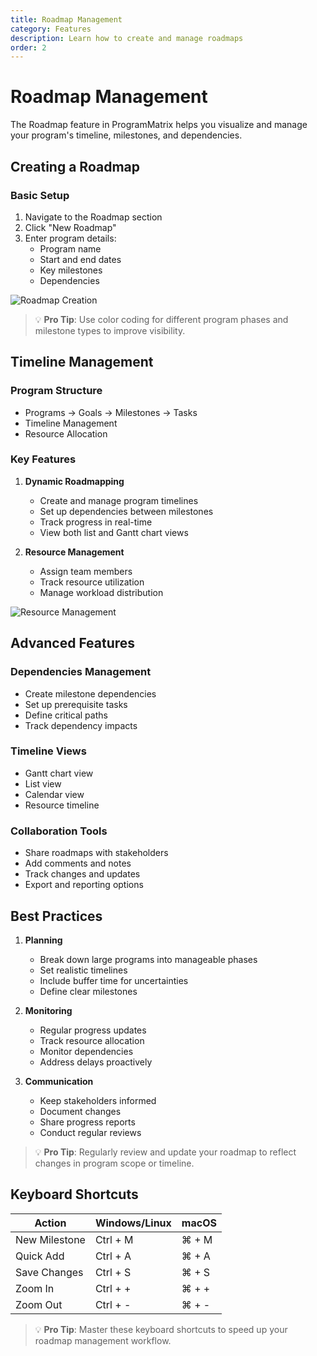 ```yaml
---
title: Roadmap Management
category: Features
description: Learn how to create and manage roadmaps
order: 2
---
```


# Roadmap Management

The Roadmap feature in ProgramMatrix helps you visualize and manage your program's timeline, milestones, and dependencies.

## Creating a Roadmap

### Basic Setup
1. Navigate to the Roadmap section
2. Click "New Roadmap"
3. Enter program details:
   - Program name
   - Start and end dates
   - Key milestones
   - Dependencies

![Roadmap Creation](/screenshots/roadmap-creation.png)

> 💡 **Pro Tip**: Use color coding for different program phases and milestone types to improve visibility.

## Timeline Management

### Program Structure
- Programs → Goals → Milestones → Tasks
- Timeline Management
- Resource Allocation

### Key Features
1. **Dynamic Roadmapping**
   - Create and manage program timelines
   - Set up dependencies between milestones
   - Track progress in real-time
   - View both list and Gantt chart views

2. **Resource Management**
   - Assign team members
   - Track resource utilization
   - Manage workload distribution

![Resource Management](/screenshots/resource-management.png)

## Advanced Features

### Dependencies Management
- Create milestone dependencies
- Set up prerequisite tasks
- Define critical paths
- Track dependency impacts

### Timeline Views
- Gantt chart view
- List view
- Calendar view
- Resource timeline

### Collaboration Tools
- Share roadmaps with stakeholders
- Add comments and notes
- Track changes and updates
- Export and reporting options

## Best Practices

1. **Planning**
   - Break down large programs into manageable phases
   - Set realistic timelines
   - Include buffer time for uncertainties
   - Define clear milestones

2. **Monitoring**
   - Regular progress updates
   - Track resource allocation
   - Monitor dependencies
   - Address delays proactively

3. **Communication**
   - Keep stakeholders informed
   - Document changes
   - Share progress reports
   - Conduct regular reviews

> 💡 **Pro Tip**: Regularly review and update your roadmap to reflect changes in program scope or timeline.

## Keyboard Shortcuts

| Action | Windows/Linux | macOS |
|--------|--------------|-------|
| New Milestone | Ctrl + M | ⌘ + M |
| Quick Add | Ctrl + A | ⌘ + A |
| Save Changes | Ctrl + S | ⌘ + S |
| Zoom In | Ctrl + + | ⌘ + + |
| Zoom Out | Ctrl + - | ⌘ + - |

> 💡 **Pro Tip**: Master these keyboard shortcuts to speed up your roadmap management workflow. 